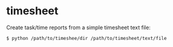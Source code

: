 timesheet
=========

Create task/time reports from a simple timesheet text file:

    $ python /path/to/timeshee/dir /path/to/timesheet/text/file
    

